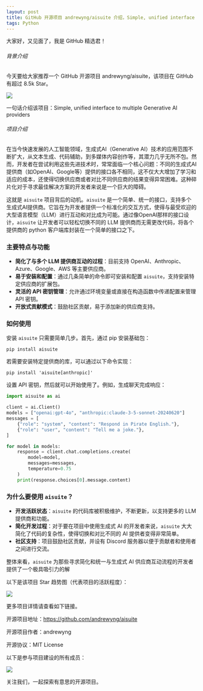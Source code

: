 ```yaml
---
layout: post
title: GitHub 开源项目 andrewyng/aisuite 介绍，Simple, unified interface to multiple Generative AI providers 
tags: Python
---
```


大家好，又见面了，我是 GitHub 精选君！

###### 背景介绍

今天要给大家推荐一个 GitHub 开源项目 andrewyng/aisuite，该项目在 GitHub 有超过 8.5k Star。

![](https://stats.deeptrain.net/repo/andrewyng/aisuite/?theme=light)

一句话介绍该项目：Simple, unified interface to multiple Generative AI providers 





###### 项目介绍

在当今快速发展的人工智能领域，生成式AI（Generative AI）技术的应用范围不断扩大，从文本生成、代码辅助，到多媒体内容创作等，其潜力几乎无所不包。然而，开发者在尝试利用这些先进技术时，常常面临一个核心问题：不同的生成式AI提供商（如OpenAI、Google等）提供的接口各不相同，这不仅大大增加了学习和适应的成本，还使得切换供应商或者对比不同供应商的结果变得异常困难。这种碎片化对于寻求最佳解决方案的开发者来说是一个巨大的障碍。

这就是 `aisuite` 项目背后的动机。`aisuite` 是一个简单、统一的接口，支持多个生成式AI提供商。它旨在为开发者提供一个标准化的交互方式，使得与最受欢迎的大型语言模型（LLM）进行互动和对比成为可能。通过像OpenAI那样的接口设计，`aisuite` 让开发者可以轻松切换不同的 LLM 提供商而无需更改代码，将各个提供商的 python 客户端库封装在一个简单的接口之下。

### 主要特点与功能

- **简化了与多个 LLM 提供商互动的过程**：目前支持 OpenAI、Anthropic、Azure、Google、AWS 等主要供应商。
- **易于安装和配置**：通过几条简单的命令即可安装和配置 `aisuite`，支持安装特定供应商的扩展包。
- **灵活的 API 密钥管理**：允许通过环境变量或直接在构造函数中传递配置来管理 API 密钥。
- **开放式贡献模式**：鼓励社区贡献，易于添加新的供应商支持。

### 如何使用

安装 `aisuite` 只需要简单几步。首先，通过 pip 安装基础包：

```shell
pip install aisuite
```

若需要安装特定提供商的库，可以通过以下命令实现：

```shell
pip install 'aisuite[anthropic]'
```

设置 API 密钥，然后就可以开始使用了。例如，生成聊天完成响应：

```python
import aisuite as ai

client = ai.Client()
models = ["openai:gpt-4o", "anthropic:claude-3-5-sonnet-20240620"]
messages = [
    {"role": "system", "content": "Respond in Pirate English."},
    {"role": "user", "content": "Tell me a joke."},
]

for model in models:
    response = client.chat.completions.create(
        model=model,
        messages=messages,
        temperature=0.75
    )
    print(response.choices[0].message.content)
```

### 为什么要使用 `aisuite`？

- **开发活跃状态**：`aisuite` 的代码库被积极维护，不断更新，以支持更多的 LLM 提供商和功能。
- **简化开发过程**：对于要在项目中使用生成式 AI 的开发者来说，`aisuite` 大大简化了代码的复杂性，使得切换和对比不同的 AI 提供者变得非常简单。
- **社区支持**：项目鼓励社区贡献，并设有 Discord 服务器以便于贡献者和使用者之间进行交流。

整体来看，`aisuite` 为那些寻求简化和统一与生成式 AI 供应商互动流程的开发者提供了一个极具吸引力的解

以下是该项目 Star 趋势图（代表项目的活跃程度）：

![](https://api.star-history.com/svg?repos=andrewyng/aisuite&type=Timeline)

更多项目详情请查看如下链接。

开源项目地址：https://github.com/andrewyng/aisuite 

开源项目作者：andrewyng

开源协议：MIT License

以下是参与项目建设的所有成员：

![](https://contrib.rocks/image?repo=andrewyng/aisuite)

关注我们，一起探索有意思的开源项目。

